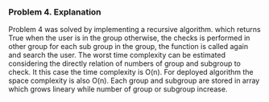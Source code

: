 ### Problem 4. Explanation ###

Problem 4 was solved by implementing a recursive algorithm. which returns True when the user is in the group otherwise,
the checks is performed in other group for each sub group in the group, the function is called again and search the user.
The worst time complexity can be estimated considering the directly relation of numbers of group and subgroup to check. It this case the time complexity is O(n).
For deployed algorithm the space complexity is also O(n). Each group and subgroup are stored in array which grows lineary while number of group or subgroup increase.
